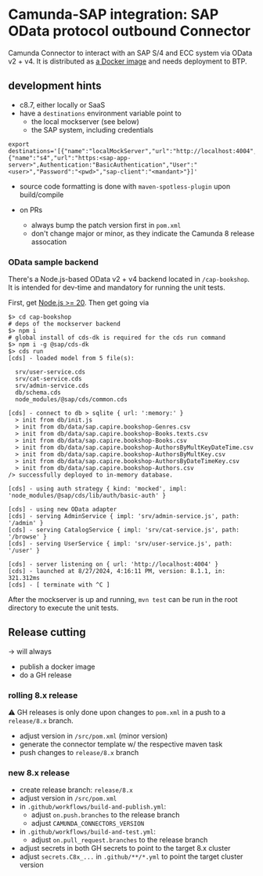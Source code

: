 # Camunda-SAP integration: SAP OData protocol outbound Connector

Camunda Connector to interact with an SAP S/4 and ECC system via OData v2 + v4.
It is distributed as [a Docker image](https://hub.docker.com/repository/docker/camunda/sap-odata-connector) and needs deployment to BTP.

## development hints

- c8.7, either locally or SaaS
- have a `destinations` environment variable point to
  - the local mockserver (see below)
  - the SAP system, including credentials
```shell
export destinations='[{"name":"localMockServer","url":"http://localhost:4004",Authentication:"BasicAuthentication","User":"alice","Password":"admin"}, {"name":"s4","url":"https:<sap-app-server>",Authentication:"BasicAuthentication","User":"<user>","Password":"<pwd>","sap-client":"<mandant>"}]'
```
- source code formatting is done with `maven-spotless-plugin` upon build/compile

- on PRs
  - always bump the patch version first in `pom.xml`
  - don't change major or minor, as they indicate the Camunda 8 release assocation

### OData sample backend

There's a Node.js-based OData v2 + v4 backend located in `/cap-bookshop`.
It is intended for dev-time and mandatory for running the unit tests.

First, get [Node.js >= 20](https://nodejs.org/en/download/package-manager/current).
Then get going via

```shell
$> cd cap-bookshop
# deps of the mockserver backend
$> npm i
# global install of cds-dk is required for the cds run command
$> npm i -g @sap/cds-dk
$> cds run
[cds] - loaded model from 5 file(s):

  srv/user-service.cds
  srv/cat-service.cds
  srv/admin-service.cds
  db/schema.cds
  node_modules/@sap/cds/common.cds

[cds] - connect to db > sqlite { url: ':memory:' }
  > init from db/init.js
  > init from db/data/sap.capire.bookshop-Genres.csv
  > init from db/data/sap.capire.bookshop-Books.texts.csv
  > init from db/data/sap.capire.bookshop-Books.csv
  > init from db/data/sap.capire.bookshop-AuthorsByMultKeyDateTime.csv
  > init from db/data/sap.capire.bookshop-AuthorsByMultKey.csv
  > init from db/data/sap.capire.bookshop-AuthorsByDateTimeKey.csv
  > init from db/data/sap.capire.bookshop-Authors.csv
/> successfully deployed to in-memory database.

[cds] - using auth strategy { kind: 'mocked', impl: 'node_modules/@sap/cds/lib/auth/basic-auth' }

[cds] - using new OData adapter
[cds] - serving AdminService { impl: 'srv/admin-service.js', path: '/admin' }
[cds] - serving CatalogService { impl: 'srv/cat-service.js', path: '/browse' }
[cds] - serving UserService { impl: 'srv/user-service.js', path: '/user' }

[cds] - server listening on { url: 'http://localhost:4004' }
[cds] - launched at 8/27/2024, 4:16:11 PM, version: 8.1.1, in: 321.312ms
[cds] - [ terminate with ^C ]
```

After the mockserver is up and running, `mvn test` can be run in the root directory to execute the unit tests.

## Release cutting

&rarr; will always
- publish a docker image
- do a GH release

### rolling 8.x release
:warning: GH releases is only done upon changes to `pom.xml` in a push to a `release/8.x` branch.
- adjust version in `/src/pom.xml` (minor version)
- generate the connector template w/ the respective maven task
- push changes to `release/8.x` branch

### new 8.x release
- create release branch: `release/8.x`
- adjust version in `/src/pom.xml`
- in `.github/workflows/build-and-publish.yml`:
    - adjust `on.push.branches` to the release branch
    - adjust `CAMUNDA_CONNECTORS_VERSION`
- in `.github/workflows/build-and-test.yml`:
    - adjust `on.pull_request.branches` to the release branch
- adjust secrets in both GH secrets to point to the target 8.x cluster
- adjust `secrets.C8x_...` in `.github/**/*.yml` to point the target cluster version
